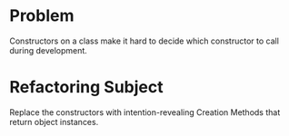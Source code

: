 # Problem
Constructors on a class make it hard to decide which constructor to call during development.

# Refactoring Subject
Replace the constructors with intention-revealing Creation Methods that return object instances.